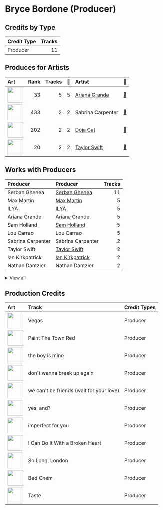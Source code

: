 # Bryce Bordone (Producer)

## Credits by Type

| Credit Type | Tracks |
|:---|---:|
| Producer | 11 |

## Produces for Artists

| Art | Rank | Tracks | 💚 | Artist | 🔗 |
|:---|---:|---:|---:|:---|:---|
| <img src="https://i.scdn.co/image/ab6761610000e5eb40b5c07ab77b6b1a9075fdc0" alt="" width="50" /> | 33 | 5 | 5 | [Ariana Grande](../../artists/ariana_grande/overview.md) | [🔗](https://open.spotify.com/artist/66CXWjxzNUsdJxJ2JdwvnR) |
| <img src="https://i.scdn.co/image/ab6761610000e5ebe053b8338322b9c8609ee7ae" alt="" width="50" /> | 433 | 2 | 2 | Sabrina Carpenter | [🔗](https://open.spotify.com/artist/74KM79TiuVKeVCqs8QtB0B) |
| <img src="https://i.scdn.co/image/ab6761610000e5ebe94f88ff74ae4ddcab961f97" alt="" width="50" /> | 202 | 2 | 2 | [Doja Cat](../../artists/doja_cat/overview.md) | [🔗](https://open.spotify.com/artist/5cj0lLjcoR7YOSnhnX0Po5) |
| <img src="https://i.scdn.co/image/ab6761610000e5ebe672b5f553298dcdccb0e676" alt="" width="50" /> | 20 | 2 | 2 | [Taylor Swift](../../artists/taylor_swift/overview.md) | [🔗](https://open.spotify.com/artist/06HL4z0CvFAxyc27GXpf02) |

## Works with Producers

| Producer | Producer | Tracks |
|:---|:---|---:|
| Serban Ghenea | [Serban Ghenea](../serban_ghenea/overview.md) | 11 |
| Max Martin | [Max Martin](../max_martin/overview.md) | 5 |
| ILYA | [ILYA](../ilya/overview.md) | 5 |
| Ariana Grande | [Ariana Grande](../ariana_grande/overview.md) | 5 |
| Sam Holland | [Sam Holland](../sam_holland/overview.md) | 5 |
| Lou Carrao | Lou Carrao | 5 |
| Sabrina Carpenter | Sabrina Carpenter | 2 |
| Taylor Swift | [Taylor Swift](../taylor_swift/overview.md) | 2 |
| Ian Kirkpatrick | [Ian Kirkpatrick](../ian_kirkpatrick/overview.md) | 2 |
| Nathan Dantzler | Nathan Dantzler | 2 |


<details>
<summary>View all</summary>

| Producer | Producer | Tracks |
|:---|:---|---:|
| Doja Cat | Doja Cat | 2 |
| Jeff Gunnell | Jeff Gunnell | 2 |
| Julia Michaels | Julia Michaels | 2 |
| Amy Allen | Amy Allen | 2 |
| John Ryan | John Ryan | 2 |
| Rian Lewis | Rian Lewis | 1 |
| Bella Blasko | Bella Blasko | 1 |
| Peter Kahm | Peter Kahm | 1 |
| Rogét Chahayed | Rogét Chahayed (Chahayed, Rogét) | 1 |
| Jonathan Low | Jonathan Low | 1 |
| Jean-Baptiste Kouame | Jean-Baptiste Kouame | 1 |
| Oli Jacobs | Oli Jacobs | 1 |
| Isaac Earl Bynum | Isaac Earl Bynum | 1 |
| Ben Lanz | Ben Lanz | 1 |
| Julian Bunetta | Julian Bunetta | 1 |
| Mike Stoller | Mike Stoller | 1 |
| Karl Rubin | Karl Rubin | 1 |
| Laura Sisk | [Laura Sisk](../laura_sisk/overview.md) | 1 |
| Ryan Buendia | Ryan Buendia | 1 |
| Yeti Beats | Yeti Beats | 1 |
| Hal David | Hal David | 1 |
| Shintaro Yasuda | Shintaro Yasuda | 1 |
| DaviDior | DaviDior | 1 |
| Burt Bacharach | Burt Bacharach | 1 |
| Jerry Leiber | Jerry Leiber | 1 |
| Davide Rossi | Davide Rossi | 1 |
| Aaron Dessner | [Aaron Dessner](../aaron_dessner/overview.md) | 1 |
| Jack Antonoff | [Jack Antonoff](../jack_antonoff/overview.md) | 1 |
| Earl on the Beat | Earl on the Beat | 1 |

</details>


## Production Credits

| Art | Track | Credit Types |
|:---|:---|:---|
| <img src="https://i.scdn.co/image/ab67616d0000b27303585b0bb511f926c709330c" alt="" width="50" /> | Vegas | Producer |
| <img src="https://i.scdn.co/image/ab67616d0000b2737acee948ecac8380c1b6ce30" alt="" width="50" /> | Paint The Town Red | Producer |
| <img src="https://i.scdn.co/image/ab67616d0000b2738b58d20f1b77295730db15b4" alt="" width="50" /> | the boy is mine | Producer |
| <img src="https://i.scdn.co/image/ab67616d0000b2738b58d20f1b77295730db15b4" alt="" width="50" /> | don't wanna break up again | Producer |
| <img src="https://i.scdn.co/image/ab67616d0000b2738b58d20f1b77295730db15b4" alt="" width="50" /> | we can't be friends (wait for your love) | Producer |
| <img src="https://i.scdn.co/image/ab67616d0000b2738b58d20f1b77295730db15b4" alt="" width="50" /> | yes, and? | Producer |
| <img src="https://i.scdn.co/image/ab67616d0000b2738b58d20f1b77295730db15b4" alt="" width="50" /> | imperfect for you | Producer |
| <img src="https://i.scdn.co/image/ab67616d0000b2738ecc33f195df6aa257c39eaa" alt="" width="50" /> | I Can Do It With a Broken Heart | Producer |
| <img src="https://i.scdn.co/image/ab67616d0000b2738ecc33f195df6aa257c39eaa" alt="" width="50" /> | So Long, London | Producer |
| <img src="https://i.scdn.co/image/ab67616d0000b273fd8d7a8d96871e791cb1f626" alt="" width="50" /> | Bed Chem | Producer |
| <img src="https://i.scdn.co/image/ab67616d0000b273fd8d7a8d96871e791cb1f626" alt="" width="50" /> | Taste | Producer |